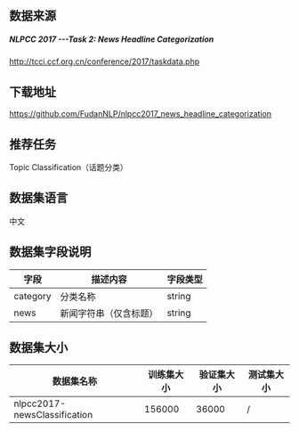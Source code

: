 ## 数据来源

##### NLPCC 2017 ---Task 2: News Headline Categorization

http://tcci.ccf.org.cn/conference/2017/taskdata.php

## 下载地址

https://github.com/FudanNLP/nlpcc2017_news_headline_categorization

## 推荐任务

Topic Classification（话题分类）

## 数据集语言

中文

## 数据集字段说明

| 字段     | 描述内容               | 字段类型 |
| -------- | ---------------------- | -------- |
| category | 分类名称               | string   |
| news     | 新闻字符串（仅含标题） | string   |

## 数据集大小

| 数据集名称                   | 训练集大小 | 验证集大小 | 测试集大小 |
| ---------------------------- | ---------- | ---------- | ---------- |
| nlpcc2017-newsClassification | 156000     | 36000      | /          |


